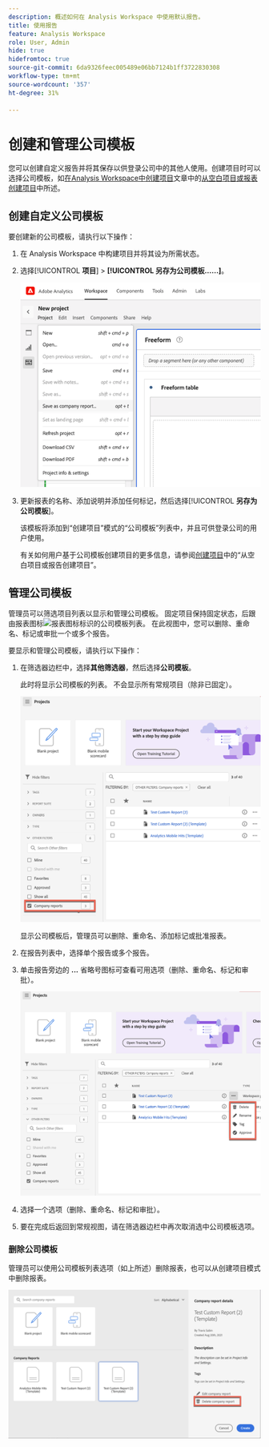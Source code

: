 ```yaml
---
description: 概述如何在 Analysis Workspace 中使用默认报告。
title: 使用报告
feature: Analysis Workspace
role: User, Admin
hide: true
hidefromtoc: true
source-git-commit: 6da9326feec005489e06bb7124b1ff3722830308
workflow-type: tm+mt
source-wordcount: '357'
ht-degree: 31%

---
```


# 创建和管理公司模板

您可以创建自定义报告并将其保存以供登录公司中的其他人使用。创建项目时可以选择公司模板，如[在Analysis Workspace中创建项目](/help/analyze/analysis-workspace/build-workspace-project/create-projects.md)文章中的[从空白项目或报表创建项目](/help/analyze/analysis-workspace/build-workspace-project/create-projects.md#create-a-project-from-a-blank-project-or-a-report)中所述。

## 创建自定义公司模板

要创建新的公司模板，请执行以下操作：

1. 在 Analysis Workspace 中构建项目并将其设为所需状态。
1. 选择&#x200B;[!UICONTROL **项目**] > **[!UICONTROL 另存为公司模板……]**。

   ![公司报告](assets/company-report.png)

1. 更新报表的名称、添加说明并添加任何标记，然后选择&#x200B;[!UICONTROL **另存为公司模板**]。

   该模板将添加到“创建项目”模式的“公司模板”列表中，并且可供登录公司的用户使用。

   有关如何用户基于公司模板创建项目的更多信息，请参阅[创建项目](/help/analyze/analysis-workspace/build-workspace-project/create-projects.md)中的“从空白项目或报告创建项目”。

## 管理公司模板

管理员可以筛选项目列表以显示和管理公司模板。 固定项目保持固定状态，后跟由报表图标![报表图标](https://spectrum.adobe.com/static/icons/workflow_18/Smock_FileTemplate_18_N.svg)标识的公司模板列表。 在此视图中，您可以删除、重命名、标记或审批一个或多个报告。

要显示和管理公司模板，请执行以下操作：

1. 在筛选器边栏中，选择&#x200B;**其他筛选器**，然后选择&#x200B;**公司模板**。

   此时将显示公司模板的列表。 不会显示所有常规项目（除非已固定）。

   ![显示公司报告过滤器](assets/company-reports-filter.png)

   显示公司模板后，管理员可以删除、重命名、添加标记或批准报表。

1. 在报告列表中，选择单个报告或多个报告。

1. 单击报告旁边的 **...** 省略号图标可查看可用选项（删除、重命名、标记和审批）。

   ![公司报告图标](assets/company-reports-actions.png)

1. 选择一个选项（删除、重命名、标记和审批）。

1. 要在完成后返回到常规视图，请在筛选器边栏中再次取消选中公司模板选项。

### 删除公司模板

管理员可以使用公司模板列表选项（如上所述）删除报表，也可以从创建项目模式中删除报表。

![其他筛选条件](assets/delete-fr-create-project-modal.png)